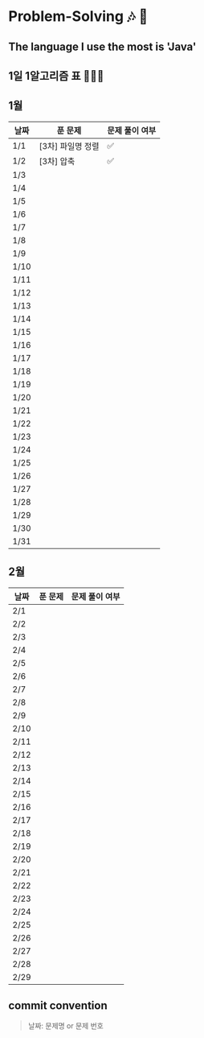 # Problem-Solving 🎶 🎵

## The language I use the most is 'Java'

## 1일 1알고리즘 표 👩🏻‍💻

## 1월

| 날짜 | 푼 문제 | 문제 풀이 여부 |
| ---- |-----| -------------- |
| 1/1  | [3차] 파일명 정렬    | ✅             |
| 1/2  |  [3차] 압축   |      ✅           |
| 1/3  |     |                |
| 1/4  |     |                |
| 1/5  |     |                |
| 1/6  |     |                |
| 1/7  |     |                |
| 1/8  |     |                |
| 1/9  |     |                |
| 1/10 |     |                |
| 1/11 |     |                |
| 1/12 |     |                |
| 1/13 |     |                |
| 1/14 |     |                |
| 1/15 |     |                |
| 1/16 |     |                |
| 1/17 |     |                |
| 1/18 |     |                |
| 1/19 |     |                |
| 1/20 |     |                |
| 1/21 |     |                |
| 1/22 |     |                |
| 1/23 |     |                |
| 1/24 |     |                |
| 1/25 |     |                |
| 1/26 |     |                |
| 1/27 |     |                |
| 1/28 |     |                |
| 1/29 |     |                |
| 1/30 |     |                |
| 1/31 |     |                |

## 2월

| 날짜 | 푼 문제 | 문제 풀이 여부 |
| ---- | ------- | -------------- |
| 2/1  |         |                |
| 2/2  |         |                |
| 2/3  |         |                |
| 2/4  |         |                |
| 2/5  |         |                |
| 2/6  |         |                |
| 2/7  |         |                |
| 2/8  |         |                |
| 2/9  |         |                |
| 2/10 |         |                |
| 2/11 |         |                |
| 2/12 |         |                |
| 2/13 |         |                |
| 2/14 |         |                |
| 2/15 |         |                |
| 2/16 |         |                |
| 2/17 |         |                |
| 2/18 |         |                |
| 2/19 |         |                |
| 2/20 |         |                |
| 2/21 |         |                |
| 2/22 |         |                |
| 2/23 |         |                |
| 2/24 |         |                |
| 2/25 |         |                |
| 2/26 |         |                |
| 2/27 |         |                |
| 2/28 |         |                |
| 2/29 |         |                |

## commit convention

> 날짜: 문제명 or 문제 번호

